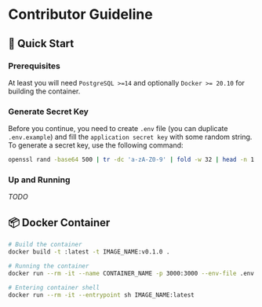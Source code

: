 # Contributor Guideline

## 🏁 Quick Start

### Prerequisites

At least you will need `PostgreSQL >=14` and optionally `Docker >= 20.10` for building the container.

### Generate Secret Key

Before you continue, you need to create `.env` file (you can duplicate `.env.example`) and
fill the `application secret key` with some random string. To generate a secret key, use
the following command:

```sh
openssl rand -base64 500 | tr -dc 'a-zA-Z0-9' | fold -w 32 | head -n 1
```

### Up and Running

_TODO_

## 📦 Docker Container

```sh
# Build the container
docker build -t :latest -t IMAGE_NAME:v0.1.0 .

# Running the container
docker run --rm -it --name CONTAINER_NAME -p 3000:3000 --env-file .env IMAGE_NAME:latest

# Entering container shell
docker run --rm -it --entrypoint sh IMAGE_NAME:latest
```
